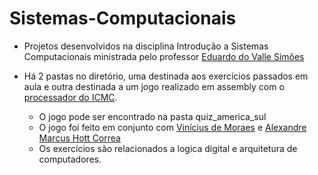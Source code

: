 # Sistemas-Computacionais

- Projetos desenvolvidos na disciplina Introdução a Sistemas Computacionais ministrada pelo professor [Eduardo do Valle Simões](https://github.com/simoesusp)

- Há 2 pastas no diretório, uma destinada aos exercícios passados em aula e outra destinada a um jogo realizado em assembly com o [processador do ICMC](https://github.com/simoesusp/Processador-ICMC).
  - O jogo pode ser encontrado na pasta quiz_america_sul
  - O jogo foi feito em conjunto com [Vinícius de Moraes](https://github.com/Boemio) e [Alexandre Marcus Hott Correa](https://github.com/protocolo22)
  - Os exercícios são relacionados a logica digital e arquitetura de computadores.

